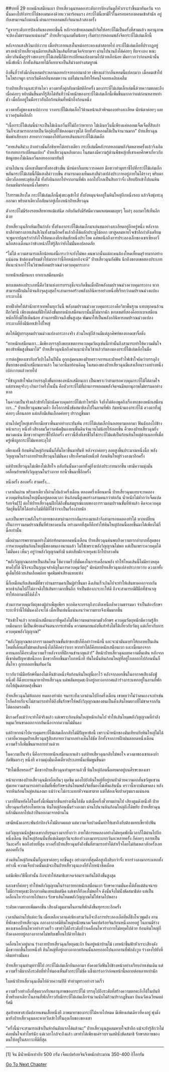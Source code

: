 ##บทที่ 29 ยกหนักเสมือนเบา
ป๋ายเสี่ยวฉุนทดลองระดับการป้องกันดูก็หัวเราะร่าขึ้นมาทันควัน จากนั้นมองไปยังกระบี่ไม้ของตนเองด้วยแววตาร้อนแรง กระบี่ไม้นี้เขามีไว้ในครอบครองตอนเข้าสำนัก อยู่กับเขามาจนถึงตอนนี้ ผ่านการหลอมพลังจิตมาแล้วสองครั้ง

“ดูจากระดับการป้องกันของหยกชิ้นนี้ หลังจากข้าหลอมพลังจิตให้กระบี่ไม้เป็นครั้งที่สามแล้ว พลานุภาพจะต้องไม่ธรรมดาแน่นอน!” ป๋ายเสี่ยวฉุนอมยิ้มน้อยๆ เริ่มทำการหลอมพลังจิตกระบี่ไม้เล่มเล็กนี้

หลังจากแสงสีเงินเปล่งวาบ เมื่อประกายแสงในหม้อกระดองเต่าสลายไป กระบี่ไม้เล่มเล็กที่ปรากฏอยู่ตรงหน้าป๋ายเสี่ยวฉุนมีลายเส้นสีเงินเส้นที่สามเจิดจ้าบาดจา ผ่านไปนานถึงได้ค่อยๆ ทึบจางลง ขณะเดียวกันนั้นรูปร่างของกระบี่ไม้เล่มนี้ก็มีการเปลี่ยนแปลงตามไปด้วยเล็กน้อย มันยาวกว่าก่อนหน้านั้นหนึ่งข้อนิ้ว อีกทั้งเส้นลายไม้ก็แทบจะเป็นสีม่วงอย่างสมบูรณ์

ถึงขั้นที่ว่ายังมีกลิ่นหอมประหลาดลอยกำจายออกมาด้วย เพียงแต่ว่ากลิ่นหอมนี้แปลกมาก เมื่อดมเข้าไปในโพรงจมูก แรกเริ่มคือกลิ่นหอมหวาน แต่ไม่นานก็ทำให้คนใจลอยเคลิบเคลิ้ม

ร่างป๋ายเสี่ยวฉุนสะท้านไหว ดวงตาทั้งคู่กลับมามีสติอีกครั้ง มองกระบี่ไม้เล่มเล็กเล่มนี้ด้วยความตกตะลึง เมื่อค่อยๆ หยิบมันขึ้นมาก็รู้สึกได้ทันทีว่าน้ำหนักของกระบี่ไม้เล่มเล็กนี้เพิ่มขึ้นมากกว่าแต่ก่อนหลายเท่าตัว เมื่อถืออยู่ในมือราวกับถือก้อนหินที่หนักอึ้งก้อนหนึ่ง

ดวงตาทั้งคู่ของเขาเปล่งวาบ วางกระบี่ไม้เล่มเล็กไว้ด้านหน้าแล้วพิจมองอย่างละเอียด นัยน์ตาค่อยๆ เผยแววครุ่นคิดลึกล้ำ

“เนื้อกระบี่ไม้เล่มนี้น่าจะเป็นไม้เฉินอวิ๋นที่ไม่ถือว่าหายาก ไม้เฉินอวิ๋นนี้เพียงแค่หลอมเจ็ดเจ็ดสี่สิบเก้าวันก็จะสามารถกลายเป็นวัตถุดิบที่ใช้หลอมอาวุธได้ อีกทั้งยังหลอมได้เป็นจำนวนมาก” ป๋ายเสี่ยวฉุนพึมพำเสียงเบา สายตากวาดมองไปยังลายเส้นบนกระบี่ไม้เล่มเล็ก

“ลายเส้นสีม่วง ถ้าอย่างนั้นก็อธิบายได้อย่างเดียว กระบี่เล่มนี้หลังจากหลอมพลังจิตหลายครั้งแล้วจึงเกิดร่องรอยการเปลี่ยนแปลง” ป๋ายเสี่ยวฉุนหลับตาลง ในสมองมีความรู้ด้านพืชหญ้าที่เขาเคยศึกษาเกี่ยวกับข้อมูลของไม้เฉินอวิ๋นลอยออกมาทันที

ผ่านไปนาน เมื่อเขาลืมตาทั้งสองข้างขึ้น นัยน์ตาก็เผยแววรอคอย มือขวาทำมุทราชี้ไปที่กระบี่ไม้เล่มเล็ก พลันกระบี่ไม้เล่มนี้ก็มีแสงสีดำวาบขึ้น สามารถมองเห็นแสงสีม่วงเปล่งประกายอยู่ภายในได้รางๆ พริบตาเดียวก็ลอยทะลุห้องไม้ ทั้งยังบินออกไปจากลานที่พัก ออกไปไกลเป็นสิบกว่าจั้ง เสียบปักเข้าไปบนหินก้อนมหึมาก้อนหนึ่งโดยตรง

ไร้สรรพเสียงใด กระบี่ไม้เล่มเล็กนี้พุ่งทะลุเข้าไป ทั้งยังหมุนจ่ออยู่ในหินใหญ่อีกหนึ่งรอบ แล้วจึงพุ่งทะลุออกมา พริบตาเดียวก็กลับมาอยู่เบื้องหน้าป๋ายเสี่ยวฉุน

ตัวกระบี่ไม่มีร่องรอยเสียหายแม้แต่นิด กลับกันยังมีรัศมีความแหลมคมผลุบๆ โผล่ๆ ออกมาให้เห็นอีกด้วย

ป๋ายเสี่ยวฉุนฮึกเหิมเป็นกำลัง ทั้งยังเอากระบี่ไม้เล่มเล็กมาเล่นชมอย่างละเอียดอยู่อีกครู่หนึ่ง หลังจากทาสีอำพรางลายเส้นสีเงินทั้งสามอีกครั้งแล้วถึงได้ผลักประตูไม้ออก เขาสูดลมหายใจเข้าลึกกำลังเตรียมจะพูดจาปลุกเร้ากำลังใจให้ตนเองฮึกเหิมสักหนึ่งประโยค แต่พอนึกถึงการประลองเล็กของเขาเซียงอวิ๋นอีกสองเดือนกว่าข้างหน้าก็ให้รู้สึกว่ายังไม่มั่นคงปลอดภัย

“ไม่ได้ ความสามารถเล็กน้อยแค่นี้เกรงว่าจะยังไม่พอ คนพวกนั้นแต่ละคนต้องโหดเหี้ยมดุร้ายมากอย่างแน่นอน ข้าต้องเตรียมตัวให้มากกว่านี้อีกหน่อยถึงจะดี” ป๋ายเสี่ยวฉุนกัดฟัน นึกถึงขอบเขตสองประเภทที่แนะนำเอาไว้ในวิชาพลังลมปราณม่วงควบคุมกระถาง

ยกหนักเสมือนเบา ยกเบาเสมือนหนัก

ขอบเขตสองประเภทนี้คือวิชาแห่งการบรรลุซึ่งจะเกิดขึ้นเมื่อฝึกพลังลมปราณม่วงควบคุมกระถาง หากสามารถฝึกฝนได้จนถึงจุดสูงสุดก็จะสามารถสร้างพลังอภินิหารอย่างหนึ่งที่เรียกว่าลมปราณม่วงแปลงกระถางได้

ชายฝั่งทิศใต้สำนักธาราเทพในทุกวันนี้ พลังลมปราณม่วงควบคุมกระถางคือวิชาพื้นฐาน แทบทุกคนล้วนฝึกวิชานี้ เพียงแต่คนที่ฝึกได้ถึงขั้นยกหนักเสมือนเบานั้นมีไม่มากนัก ขอบเขตที่สองคือยกเบาเสมือนหนักก็ยิ่งมีให้เห็นน้อย ส่วนการฝึกจนถึงขั้นสูงสุด พัฒนาให้เป็นพลังอภินิหารลมปราณม่วงแปลงกระถางก็ยิ่งมีน้อยเข้าไปใหญ่

ต่อให้มีผู้บรรลุลมปราณม่วงแปลงกระถางจริง ส่วนใหญ่ก็ล้วนมีแต่ลูกศิษย์ของยอดเขาจื่อติ่ง

“ยกหนักเสมือนเบา...มีเพียงบรรลุถึงขอบเขตการควบคุมวัตถุเช่นนี้เท่านั้นถึงสามารถทำให้ความมั่นใจของข้าเพิ่มสูงขึ้นมาได้” ป๋ายเสี่ยวฉุนนึกถึงคำแนะนำในวิชาแล้วก้มลงมองกระบี่ไม้เล่มเล็กในมือ

การต่อสู้ของเขากับสวีเป่าไฉในปีนั้น ถูกกลุ่มคนของฝ่ายตรวจการและฝ่ายครัวไฟเข้าใจผิดว่าบรรลุถึงขั้นยกของหนักเสมือนเบาแล้ว ในเวลานี้มาย้อนคิดดู ในสมองของป๋ายเสี่ยวฉุนมีแสงเลือนรางอย่างหนึ่งเปล่งวาบแล้วหายไป

“ที่ข้าถูกเข้าใจผิดว่าบรรลุถึงขั้นยกของหนักเสมือนเบา เป็นเพราะว่าสามารถควบคุมกระบี่ไม้ได้ตามใจ แต่สาเหตุจริงๆ เกินกว่าครึ่งในนั้น คือตัวกระบี่ไม้ที่ผ่านการหลอมพลังจิตจนมีพลานุภาพไม่ธรรมดาต่างหาก

ในความเป็นจริงแล้วข้ายังไม่ถนัดควบคุมกระบี่ไม้เท่าไหร่นัก จึงยิ่งไม่ต้องพูดถึงเรื่องยกของหนักเสมือนเบา...” ป๋ายเสี่ยวฉุนขมวดคิ้ว ถือโอกาสนั่งขัดสมาธิลงไปในลานที่พัก ก้มหน้ามองกระบี่ไม้ ดวงตาทั้งคู่ค่อยๆ เลื่อนลอย แต่กลับมีเส้นเลือดค่อยๆ ปรากฏขึ้นมา

ผ่านไปครู่ใหญ่เขาก็ยกมือขวาขึ้นมาอย่างกะทันหัน กระบี่ไม้เล่มเล็กบินลอยตามออกมา ฟันฉับลงไปข้างหน้าแรงๆ หนึ่งที เสียงลมวืดวาดพัดฝุ่นผงบนพื้นดินจำนวนไม่น้อยให้ลอยขึ้น คิ้วของป๋ายเสี่ยวฉุนยิ่งขมวดแน่น มือขวาทำมุทราชี้ไปอีกครั้ง คราวนี้สิ่งที่เขาชี้ไม่ใช่กระบี่ไม้แต่เป็นก้อนหินใหญ่ด้านนอกที่เมื่อครู่เพิ่งถูกกระบี่ไม้แทงทะลุไป

เพียงแค่ชี้ ก้อนหินใหญ่ก้อนนั้นก็สั่นไหวขึ้นมาทันที หลังจากค่อยๆ ลอยสูงขึ้นประมาณหนึ่งฉื่อ พลังวิญญาณในร่างกายป๋ายเสี่ยวฉุนไม่มั่นคง เสียงโครมดังหนึ่งที ก้อนหินใหญ่ร่วงลงมาอีกครั้ง

แต่ป๋ายเสี่ยวฉุนไม่เพียงไม่เสียใจ กลับกันนั้นดวงตาทั้งคู่ยิ่งเปล่งประกายมากขึ้น เขามีความมุ่งมั่น เคลื่อนย้ายพลังวิญญาณในร่างกาย ยกนิ้วขึ้นมาชี้อีกครั้ง

หนึ่งครั้ง สองครั้ง สามครั้ง...

เวลาผันผ่าน พริบตาเดียวก็ผ่านไปแล้วครึ่งเดือน ตลอดครึ่งเดือนมานี้ ป๋ายเสี่ยวฉุนแทบจะทดลองควบคุมหินก้อนใหญ่นั้นอยู่ตลอดเวลา หินก้อนนี้สูงพอร่างสามคนกว่าต่อกัน น้ำหนักไม่ต่ำกว่าเจ็ดแปดร้อยจิน[1] ต่อให้ป๋ายเสี่ยวฉุนฝึกได้ถึงขั้นสมบูรณ์แบบของการรวมลมปราณขั้นที่ห้าแล้ว คิดจะควบคุมวัตถุชิ้นนี้ให้ได้อย่างไม่มีที่ติก็ใช่ว่าจะเป็นเรื่องง่ายนัก

และเป็นเพราะพลังในร่างกายของเขาผ่านการกลั่นกรองมาแล้วจึงสามารถทดลองทำได้ หากเปลี่ยนเป็นการรวมลมปราณขั้นที่ห้าของคนอื่น อย่างมากที่สุดก็คือทำให้หินใหญ่ก้อนนี้ลอยขึ้นมาได้เพียงไม่กี่ฉื่อเท่านั้น

เมื่อผ่านการพยายามอย่างไม่ย่อท้อมาตลอดหนึ่งเดือน ป๋ายเสี่ยวฉุนค้นพบถึงความยากลำบากที่สุดของการควบคุมหินก้อนใหญ่นี้ของตนเองนานแล้ว ไม่ใช่เพราะพลังวิญญาณไม่พอ แต่เป็นเพราะควบคุมได้ไม่มั่นคง เห็นๆ อยู่ว่าพลังวิญญาณยังมี แต่กลับมักจะหยุดชะงักไปกลางคัน

“พลังวิญญาณกลายเป็นเส้นไหม ใช้ความเร็วที่มั่นคงในการเคลื่อนพลัง ทำให้ไหมเส้นนี้ไม่มีทางหลุดขาดไปได้ นี่จึงจะเป็นกุญแจสำคัญในการควบคุมวัตถุ” นัยน์ตาป๋ายเสี่ยวฉุนเปล่งประกายวาบ ดวงตาทั้งคู่เต็มไปด้วยเส้นเลือดฝอย พูดพึมพำเสียงแหบแห้ง

นี่ก็เหมือนกับเส้นหมี่ที่ชาวบ้านธรรมดาเป็นผู้ทำขึ้นมา ดึงเส้นเร็วเกินไปจะทำให้เส้นขาดออกจากกัน หากช้าเกินไปก็ไม่อาจดึงให้เส้นยาวมากขึ้นอีก จำเป็นต้องกะระยะให้ดี ถึงจะสามารถมีฝีมือที่ชำนาญ ทำให้ออกมาดีได้ดั่งใจ

ส่วนการควบคุมวัตถุของผู้บำเพ็ญเพียร หากคิดจะบรรลุถึงระดับเหนือล้ำความธรรมดา จำเป็นต้องรักษาระยะที่ว่านี้ให้มั่นคงถึงจะได้ เมื่อเป็นเช่นนี้แน่นอนว่าความยากจึงเพิ่มมากขึ้น

“ข้าเข้าใจแล้ว ยกหนักเสมือนเบาที่พูดถึงไม่ใช่ความหมายตามตัวอักษร ควบคุมวัตถุหนักมีความรู้สึกเหมือนเบา นี่เป็นเพียงแค่จินตนาการเท่านั้น ความหมายแฝงที่แท้จริงไม่ได้เกี่ยวกับวัตถุ แต่เกี่ยวกับการควบคุมพลังวิญญาณ!”

“พลังวิญญาณของการรวมลมปราณขั้นห้าของข้าก็คือคำว่าหนักนี้ และจะนำมันมาทำให้กลายเป็นเส้นไหมที่เล็กแต่ไม่ขาดเส้นหนึ่งได้ก็คือคำว่าเบา หากทำได้ก็คือยกหนักเสมือนเบา และเมื่อมองจากภายนอกก็คือระดับความเร็วหลังจากที่ฝึกจนชำนาญแล้ว!” สีหน้าป๋ายเสี่ยวฉุนเผยความตื่นเต้น หลังจากที่เขาคิดปัญหาข้อนี้ออก มือขวาก็ยกขึ้นมาโบกหนึ่งที ทันใดนั้นหินก้อนใหญ่ที่อยู่ไกลออกไปก้อนนั้นก็สั่นไหว ถูกยกลอยขึ้นทันควัน

ราวกับว่ามีมือยักษ์ที่มองไม่เห็นข้างหนึ่งจับก้อนหินใหญ่นี้เอาไว้ หลังจากลอยขึ้นในอากาศเสียงดังฟู่หนึ่งที ก็ดิ่งทะยานมาหาป๋ายเสี่ยวฉุน แต่พลันหยุดชะงักอยู่กลางอากาศแล้วร่วงกระแทกอยู่ในลานที่พัก ก่อให้ฝุ่นตลบคลุ้งขึ้นมา

ป๋ายเสี่ยวฉุนไม่ท้อถอย ทดลองทำต่อ จนกระทั่งเวลาผ่านไปอีกครึ่งเดือน เขาพบว่าไม่ว่าตนเองจะทำเช่นไรก็คล้ายกับจะไม่สามารถทำได้ถึงขั้นรักษาให้พลังวิญญาณของตนเป็นดั่งเส้นไหมบางที่ไม่ขาดจากกันได้ตลอดรอดฝั่ง

มีบางครั้งแม้ว่าจะทำได้จริงแล้ว แต่เพราะก้อนหินใหญ่หนักเกินไป ทำให้เส้นไหมพลังวิญญาณที่กำลังหมุนเวียนขาดออกจากกันเนื่องจากความไม่มั่นคง

แต่ถ้าหากนำไปควบคุมกระบี่ไม้เล่มเล็กกลับไม่มีปัญหาข้อนี้ เพราะน้ำหนักของมันเทียบกับหินใหญ่ไม่ได้ เวลาที่ควบคุมป๋ายเสี่ยวฉุนรู้สึกสบายกว่ามากอย่างเห็นได้ชัด อีกทั้งจากการฝึกฝนตลอดหนึ่งเดือน ความเร็วก็เพิ่มขึ้นมาหลายส่วนด้วย

ในความเป็นจริง นี่คือการยกหนักเสมือนเบาแล้ว แต่ป๋ายเสี่ยวฉุนกลับไม่พอใจ ดวงตาของเขาแดงก่ำ กัดฟันแรงๆ หนึ่งที ความมุ่งมั่นเด็ดเดี่ยวประเภทนั้นเพิ่มพูนขึ้นมา

“ข้าไม่เชื่อหรอก!” มือขวาป๋ายเสี่ยวฉุนทำมุทราแล้วชี้ หินใหญ่ก้อนนี้ลอยมาอยู่บนศีรษะของเขา

หน้าผากของป๋ายเสี่ยวฉุนมีเหงื่อเย็นๆ ผุดซึม มองไปยังหินใหญ่ที่อยู่บนหัวด้วยความอกสั่นขวัญแขวน ทุ่มเทความสามารถอย่างเต็มที่เพื่อรักษาเส้นไหมพลังจิตที่มองไม่เห็นเส้นนั้น คราวนี้หากมันขาดลง หลังจากหินก้อนใหญ่หล่นลงมา แม้ว่าจะไม่กระแทกหัวจนเขาตาย แต่ก็ต้องเจ็บปวดรุนแรงแน่นอน

เวลาที่ยืนหยัดได้ในครั้งนี้เพิ่มมากขึ้นอย่างเห็นได้ชัด แต่เมื่อครึ่งชั่วยามผ่านไป เสียงตูมดังหนึ่งที ป๋ายเสี่ยวฉุนกรีดร้องโหยหวน หินใหญ่ก้อนนั้นร่วงลงมา ผ่านไปนานหินก้อนใหญ่ถึงได้ขยับ ป๋ายเสี่ยวฉุนผลักมันออกไปแล้วปีนออกมาจากด้านใน

เขามีหนังคงกระพันปกป้องจึงไม่มีบาดแผล แต่ความเจ็บปวดนั้นทำให้เขาถึงกับต้องแยกเขี้ยวยิงฟัน

แต่วิญญาณนักสู้ของเขากลับรุนแรงมากยิ่งกว่า ภายใต้การทดลองอย่างไม่หยุดพักนี้เวลาก็ได้ผ่านไปอีกหนึ่งเดือน หินใหญ่ก้อนนั้นที่แต่เดิมทุกวันจะต้องร่วงลงมากระแทกวันละหลายครั้ง ก็ค่อยๆ กลายเป็นวันละครั้ง พอถึงท้ายที่สุด บางครั้งป๋ายเสี่ยวฉุนยังถึงขั้นที่สามารถทำได้สำเร็จโดยไม่ล้มเหลวสักครั้งเลยตลอดทั้งวัน

ส่วนหินใหญ่ก้อนนั้นก็ถูกเขาค่อยๆ ยกขึ้นสูง อย่างมากที่สุดคือสูงถึงสิบกว่าจั้ง หากร่วงลงมากระแทกทั้งอย่างนี้ ความเจ็บปวดนั้นแม้จะเป็นป๋ายเสี่ยวฉุนเองก็ยังใบหน้าซีดเผือด

แต่มีเพียงวิธีนี้เท่านั้น ถึงจะทำให้สมาธิเขาจดจ่อมารวมกันได้ถึงขั้นสูงสุด

และเขาก็ค่อยๆ ทำให้พลังวิญญาณในร่างกายยกหนักเสมือนเบา รักษาความมั่นคงได้ตั้งแต่ต้นจนจบ ไม่มีการหยุดชะงักกลางคันเลยแม้แต่นิด แต่เขาก็ยังคงไม่พอใจ ดังนั้นจึงไม่นั่งขัดสมาธิต่อ แต่เป็นเคลื่อนไหวร่างกายไปพลาง รักษาเส้นไหมพลังวิญญาณไม่ให้ขาดไปพลาง

ระดับความยากเพิ่มมากขึ้น เสียงดังตูมตามในลานที่พักดังขึ้นทุกระยะอีกครั้ง

เวลาผันผ่านไปแต่ละวัน เมื่อเหลือเวลาแค่เพียงสามวันก็จะถึงการประลองเล็กที่หลี่ชิงโหวพูดถึง ลานที่พักของป๋ายเสี่ยวฉุน กลางอากาศมีหินใหญ่หนักขนาดเจ็ดแปดร้อยจินก้อนหนึ่งลอยอยู่ ในลานมีร่างของเขาเคลื่อนไหวอย่างรวดเร็ว เขาทำได้ถึงระดับที่ว่าเคลื่อนไหวร่างกายไม่หยุดไปด้วย ก้อนหินใหญ่ก็ยังคงลอยอยู่กลางอากาศไม่ขยับเขยื้อนไปด้วยได้แล้ว

เคลื่อนไหวอยู่นาน ร่างกายป๋ายเสี่ยวฉุนก็หยุดชะงัก ยืนอยู่หน้าบ้านไม้ เงยหน้าขึ้นฟ้าหัวเราะเสียงดัง มือขวายกขึ้นโบกหนึ่งที หินใหญ่ที่อยู่กลางอากาศก้อนนั้นลอยออกไปนอกลานที่พักดังวูบ ร่วงลงไปยังที่เดิมอย่างมั่นคง

ป๋ายเสี่ยวฉุนทำมุทราชี้ไป กระบี่ไม้เล่มเล็กบินออกมา ยังคงตวัดฟันไปข้างหน้าอย่างเรียบง่ายเช่นเดิม แต่ความเร็วมีมากถึงระดับที่ทำให้มองเห็นตัวกระบี่ไม่ชัด แข็งแกร่งกว่าก่อนหน้านี้หลายต่อหลายเท่านัก

ใบหน้าป๋ายเสี่ยวฉุนเต็มไปด้วยความปิติ ทำท่ามุทราอย่างรวดเร็ว

ความเร็วอย่างถึงที่สุดบวกกับพลานุภาพของกระบี่ไม้ บรรลุไปถึงระดับที่สร้างความตกตะลึงได้ในทันที ชั่วพริบตาเดียวในลานที่พักก็ราวกับมีกระบี่ไม้เล่มเล็กจำนวนนับไม่ถ้วนปรากฏขึ้นมา บินฉวัดเฉวียนแผ่รัศมี

สุดท้ายเขาสะบัดปลายแขนเสื้อหนึ่งที ภาพมายาของกระบี่ไม้หายไปหมด มีเพียงเล่มเดียวที่คงอยู่ พุ่งดิ่งมายังป๋ายเสี่ยวฉุนและหายวับเข้าไปในถุงเก็บของของเขา

“ครั้งนี้น่าจะสามารถเข้าเป็นห้าอันดับแรกได้แล้วนะ” ป๋ายเสี่ยวฉุนสูดลมหายใจเข้าลึก แม้จะยังรู้สึกว่าไม่ค่อยมั่นใจเท่าไหร่นัก แต่เวลาใกล้จะถึงแล้ว เขาทำได้เพียงแค่รวบรวมสตินั่งขัดสมาธิ รักษาสภาพของตนให้อยู่ในสภาวะที่ดีที่สุด

----------

[1] จิน มีน้ำหนักเท่ากับ 500 กรัม เจ็ดแปดร้อยจินจึงหนักประมาณ 350-400 กิโลกรัม



[Go To Next Chapter]( ./30.md)